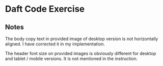 Daft Code Exercise
==================

Notes
-----

The body copy text in provided image of desktop version is not horizontally aligned. I have corrected it in my implementation.

The header font size on provided images is obviously different for desktop and tablet / mobile versions. It is not mentioned in the instruction.
